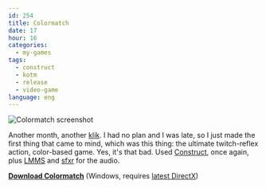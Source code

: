 ```yaml
---
id: 254
title: Colormatch
date: 17
hour: 16
categories:
  - my-games
tags:
  - construct
  - kotm
  - release
  - video-game
language: eng
---
```


![Colormatch screenshot](/files/2009/05-colormatch/colormatch.png "Colormatch screenshot")

Another month, another [klik](/tag/kotm/). I had no plan and I was late, so I just made the first thing that came to mind, which was this thing: the ultimate twitch-reflex action, color-based game. Yes, it's that bad. Used [Construct](http://www.scirra.com/), once again, plus [LMMS](http://lmms.sourceforge.net/) and [sfxr](http://www.cyd.liu.se/~tompe573/hp/project_sfxr.html) for the audio.

[**Download Colormatch**](//www.agj.cl/files/games/colormatch.zip) (Windows, requires [latest DirectX](http://www.softpedia.com/get/System/OS-Enhancements/DirectX-9.0c-Redistributable.shtml))
